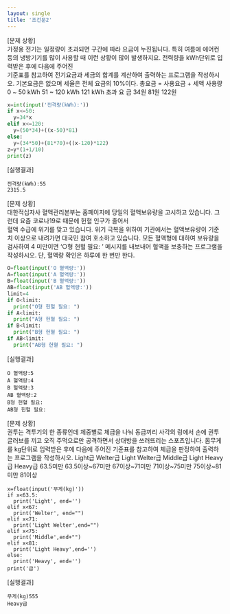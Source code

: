 ```yaml
---
layout: single
title: '조건문2'
---
```


[문제 상황]        
 가정용 전기는 일정량이 초과되면 구간에 따라 요금이 누진됩니다. 특히 여름에 에어컨 등의 냉방기기를 많이 사용할 때 이런 상황이 많이 발생하지요. 전력량을 kWh단위로 입력받은 후에 다음에 주어진  
기준표를 참고하여 전기요금과 세금의 합계를 계산하여 출력하는 프로그램을 작성하시오. 기본요금은 없으며 세율은 전체 요금의 10%이다. 
 총요금 = 사용요금 + 세액 
사용량 0 ~ 50 kWh 51 ~ 120 kWh 121 kWh 초과 요 금 34원 81원 122원 

~~~python
x=int(input('전격량(kWh):'))
if x<=50:
  y=34*x
elif x<=120:
  y=(50*34)+((x-50)*81)
else:
  y=(34*50)+(81*70)+((x-120)*122)
z=y*(1+1/10)
print(z)
~~~

[실행결과]   
~~~
전격량(kWh):55
2315.5
~~~

[문제 상황]  
 대한적십자사 혈액관리본부는 홈페이지에 당일의 혈액보유량을 고시하고 있습니다. 그런데 요즘 코로나19로 때문에 헌혈 인구가 줄어서  
혈액 수급에 위기를 맞고 있습니다. 위기 극복을 위하여 기관에서는 혈액보유량이 기준치 이상으로 내려가면 대국민 참여 호소하고 있습니다. 모든 혈액형에 대하여 보유량을 검사하여 4 미만이면 ‘○형 헌혈 필요: ’ 메시지를 내보내어 혈액을 보충하는 프로그램을 작성하시오. 단, 혈액량 확인은 하루에 한 번만 한다. 

~~~python
O=float(input('O 혈액량:'))
A=float(input('A 혈액량:'))
B=float(input('B 혈액량:'))
AB=float(input('AB 혈액량:'))
limit=4
if O<limit:
  print("O형 헌혈 필요: ")
if A<limit:
  print("A형 헌혈 필요: ")
if B<limit:
  print("B형 헌혈 필요: ")
if AB<limit:
  print("AB형 헌혈 필요: ")
~~~
[실행결과]   
~~~
O 혈액량:5
A 혈액량:4
B 혈액량:3
AB 혈액량:2
B형 헌혈 필요: 
AB형 헌혈 필요: 
~~~

[문제 상황]     
 권투는 격투기의 한 종류인데 체중별로 체급을 나눠 동급끼리 사각의 링에서 손에 권투글러브를 끼고 오직 주먹으로만 공격하면서 상대방을 쓰러뜨리는 스포츠입니다. 
 몸무게를 kg단위로 입력받은 후에 다음에 주어진 기준표를 참고하여 체급을 판정하여 출력하는 프로그램을 작성하시오. 
Light급 Welter급 Light Welter급 Middle급 Light Heavy급 Heavy급 63.5미만 63.5이상~67미만 67이상~71미만 71이상~75미만 75이상~81미만 81이상 

~~~
x=float(input('무게(kg)'))
if x<63.5:
  print('Light', end='')
elif x<67:
  print('Welter', end="")
elif x<71:
  print('Light Welter',end="")
elif x<75:
  print('Middle',end+"")
elif x<81:
  print('Light Heavy',end='')
else:
  print('Heavy', end='')
print('급')
~~~

[실행결과]   
~~~
무게(kg)555
Heavy급
~~~
